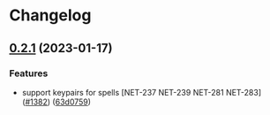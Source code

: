 # Changelog

## [0.2.1](https://github.com/fluencelabs/rust-peer/compare/server-config-v0.2.0...server-config-v0.2.1) (2023-01-17)


### Features

* support keypairs for spells [NET-237 NET-239 NET-281 NET-283] ([#1382](https://github.com/fluencelabs/rust-peer/issues/1382)) ([63d0759](https://github.com/fluencelabs/rust-peer/commit/63d07597d5fdc875adec1ade2b1010969422c87f))
